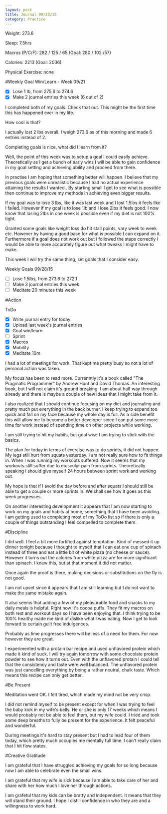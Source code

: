 ```yaml
---
layout: post
title: Journal 09/28/15
category: Practice
---
```


Weight: 273.6

Sleep: 7.5hrs

Macros (P/C/F): 282 / 125 / 65 (Goal: 280 / 102 /57)

Calories: 2213 (Goal: 2036)

Physical Exercise: none

#Weekly Goal Win/Learn - Week 09/21

- [x] Lose 1 lb, from 275.6 to 274.6
- [x] Make 2 journal entries this week (6 out of 2)

I completed both of my goals. Check that out. This might be the first time this has happened ever in my life.

How cool is that?

I actually lost 2 lbs overall. I weigh 273.6 as of this morning and made 6 entries instead of 2.

Completing goals is nice, what did I learn from it?

Well, the point of this week was to setup a goal I could easily achieve. Theoretically as I get a bunch of early wins I will be able to gain confidence in my goal setting and achieving ability and proceed from there.

In practise I am hoping that something better will happen. I believe that my previous goals were unrealistic because I had no actual experience attaining the results I wanted.. By starting small I get to see what is possible then continue to improve my methods in achieving even bigger results.

If my goal was to lose 3 lbs, like it was last week and I lost 1.5lbs it feels like I failed. However if my goal is to lose 1lb and I lose 2lbs it feels good. I now know that losing 2lbs in one week is possible even if my diet is not 100% tight.

Granted some goals like weight loss do hit stall points, vary week to week etc. However by having a good base for what is possible I can expand on it. Furthermore if a goal does not work out but I followed the steps correctly I would be able to more accurately figure out what tweaks I might have to make.

This week I will try the same thing, set goals that I consider easy.

Weekly Goals 09/28/15
- [ ] Lose 1.5lbs, from 273.6 to 272.1
- [ ] Make 3 journal entries this week
- [ ] Meditate 20 minutes this week

#Action

ToDo

- [x] Write journal entry for today
- [x] Upload last week's journal entries
- [x] Goal win/learn
- [ ] Sprint
- [x] Macros
- [x] Mobility
- [x] Meditate 10m

I had a lot of meetings for work. That kept me pretty busy so not a lot of personal action was taken.

My focus has been to read more. Currenntly it's a book called "The Pragmatic Programmer" by Andrew Hunt and David Thomas. An interesting book, but I will not claim it's ground breaking. I am about half way through already and there is maybe a couple of new ideas that I might take from it.

I also realized that I should continue focusing on my diet and journaling and pretty much put everything in the back burner. I keep trying to expand too quick and fall on my face because my whole day is full. As a side benefit this will allow me to become a better developer since I can put some more time for work instead of spending time on other projects while working.

I am still trying to hit my habits, but goal wise I am trying to stick with the basics.

The plan for today in terms of exercise was to do sprints, it did not happen. My legs still hurt from squats yesterday. I am not really sure how to fit things in. When I was running my workouts suffered. Now it seems that my workouts still suffer due to muscular pain from sprints. Theoretically speaking I should give myself 24 hours between sprint work and working out.

My hope is that if I avoid the day before and after squats I should still be able to get a couple or more sprints in. We shall see how it goes as this week progresses.

On another interesting development it appears that I am now starting to work on my goals and habits at home, something that I have been avoiding. I am getting used to completing most of my ToOo list so if there is only a couple of things outstanding I feel compelled to complete them.

#Discipline

I did well. I feel a bit more fortified against temptation. Kind of messed it up dinner tonight because I thought to myself that I can eat one cup of spinach instead of three and eat a little bit of white pizza (no cheese or sauce). However it turns out the calories from white pizza are for more significant than spinach. I knew this, but at that moment it did not matter.

Once again the proof is there, making decisions or substitutions on the fly is not good. 

I am not upset since it appears that I am still learning but I do not want to make the same mistake again. 

It also seems that adding a few of my pleasurable food and snacks to my daily meals is helpful. Right now it's cocoa puffs. They fit my macros on both rest and workout days so I have been enjoying that. I think trying to be 100% healthy made me kind of dislike what I was eating. Now I get to look forward to certain guilt free indulgences.

Probably as time progresses there will be less of a need for them. For now however they are great.

I experimented with a protain bar recipe and used unflavored protein which made it kind of suck. I will try again tomorrow with some chocolate protein powder to see how it turns out. Even with the unflavored protain I could tell that the consistency and taste were well balanced. The unflavored protein was just cancelling everything by being a rather neutral, chalk taste. Which means this recipe can only get better.

#Be Present

Meditation went OK. I felt tired, which made my mind not be very crisp.

I did not remind myself to be present except for when I was trying to feel the baby kick in my wife's belly. He or she is only 17 weeks which means I would probably not be able to feel them, but my wife could. I tried and took some deep breaths to fully be present for the experience. It felt peaceful and wonderful.

During meetings it's hard to stay present but I had to lead four of them today, which pretty much occupies me mentally full time. I can't really claim that I hit flow states.

#Creative Gratitude

I am grateful that I have struggled achieving my goals for so long because now I am able to celebrate even the small wins.

I am grateful that my wife is sick because I am able to take care of her and share with her how much I love her through actions.

I am grafetul that my kids can be bratty and independent. It means that they will stand their ground. I hope I distill confidence in who they are and a willingness to work hard.
